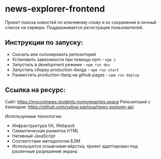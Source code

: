 # news-explorer-frontend

Проект поиска новостей по ключевому слову и их сохранения в личный список на сервере. Поддерживается регистрация пользователей.  
  
## Инструкции по запуску:
- Скачать или склонировать репозиторий
- Установить зависимости при помощи npm - `npm i`
- Запустить в development режиме - `npm run dev`
- Запустить сборку production-билда - `npm run start`
- Разместить production-билд на github pages - `npm run deploy`

## Ссылка на ресурс:
Сайт: https://mycoolnews.students.nomoreparties.space 
Репозиторий с бэкендом: https://github.com/yuliya-pavlova/news-explorer-api 
 
Используемые технологии:  
* Инфраструктура Git, Webpack 
* Семантическая  разметка HTML  
* Нативный JavaScript  
* Соответствие методологии БЭМ  
* Используется отзывчивая вёрстка, проект адаптирован под различные разрешения экрана  

